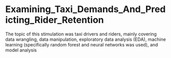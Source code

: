 # Examining_Taxi_Demands_And_Predicting_Rider_Retention
The topic of this stimulation was taxi drivers and riders, mainly covering data wrangling, data manipulation, exploratory data analysis (EDA), machine learning (specifically random forest and neural networks was used), and model analysis
